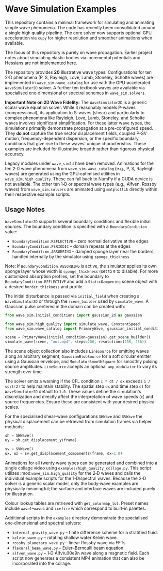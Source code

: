 # Wave Simulation Examples

This repository contains a minimal framework for simulating and animating simple wave phenomena.  The code has recently been consolidated around a single high quality pipeline.  The core solver now supports optional GPU acceleration via ``cupy`` for higher resolution and smoother animations when available.

The focus of this repository is purely on wave propagation. Earlier project
notes about simulating elastic bodies via incremental potentials and Hessians
are not implemented here.

The repository provides **20** illustrative wave types. Configurations for
ten 2‑D phenomena (P, S, Rayleigh, Love, Lamb, Stoneley, Scholte waves) are implemented in
``wave_sim.wave_catalog`` for use with the GPU‑accelerated ``WaveSimulator2D`` solver.
A further ten textbook waves are available via specialised one‑dimensional or spectral
schemes in ``wave_sim.solvers``.

**Important Note on 2D Wave Fidelity:** The ``WaveSimulator2D`` is a generic scalar wave
equation solver. While it reasonably models P-waves (compressional), its application to
S-waves (shear) and particularly to complex phenomena like Rayleigh, Love, Lamb, Stoneley,
and Scholte waves involves significant simplification. For these latter wave types, the
simulations primarily demonstrate propagation at a pre-configured speed. They **do not**
capture the true vector displacement fields, coupled P-SV motion, frequency-dependent
dispersion, or the specific boundary conditions that give rise to these waves' unique
characteristics. These examples are included for illustrative breadth rather than
rigorous physical accuracy.

Legacy modules under ``wave_sim2d`` have been removed.  Animations for the ten 2‑D wave phenomena from ``wave_sim.wave_catalog`` (e.g., P, S, Rayleigh waves) are generated using the GPU‑optimised utilities in ``wave_sim.high_quality``.
These can fall back to NumPy if a CUDA device is not available.  The other ten 1‑D or spectral wave types (e.g., Alfven, Rossby waves) from ``wave_sim.solvers`` are animated using ``matplotlib`` directly within their respective example scripts.

## Usage Notes

`WaveSimulator2D` supports several boundary conditions and flexible initial
sources. The boundary condition is specified with a
``BoundaryCondition`` value:

* ``BoundaryCondition.REFLECTIVE`` – zero normal derivative at the edges
* ``BoundaryCondition.PERIODIC`` – domain repeats at the edges
* ``BoundaryCondition.ABSORBING`` – damped sponge layer near the borders, handled internally by the simulator using ``sponge_thickness``

Note: If ``BoundaryCondition.ABSORBING`` is active, the simulator applies its own
sponge layer whose width is ``sponge_thickness`` (set to ``0`` to disable). For more
customized absorption profiles, set the boundary to ``BoundaryCondition.REFLECTIVE``
and add a ``StaticDampening`` scene object with a desired ``border_thickness`` and profile.

The initial disturbance is passed via ``initial_field`` when creating a
`WaveSimulator2D` or through the ``scene_builder`` used by
`simulate_wave`. A Gaussian pulse centered in the domain can be created with:

```python
from wave_sim.initial_conditions import gaussian_2d as gaussian

from wave_sim.high_quality import simulate_wave, ConstantSpeed
from wave_sim.wave_catalog import PrimaryWave, gaussian_initial_condition

scene = PrimaryWave(initial_condition=gaussian).get_scene_builder()
simulate_wave(scene, "out.mp4", steps=200, resolution=(256, 256))
```

The scene object collection also includes ``LineSource`` for emitting waves
along an arbitrary segment, ``GaussianBlobSource`` for a soft circular emitter
using a Gaussian envelope, and ``ModulatorSmoothSquare`` for smoothly pulsing
source amplitudes. ``LineSource`` accepts an optional ``amp_modulator`` to vary
its strength over time.

The solver emits a warning if the CFL condition ``c * dt / dx`` exceeds
``1 / sqrt(2)`` to help maintain stability. The spatial step ``dx`` and time step ``dt``
for `WaveSimulator2D` default to `1.0`. These values define the simulation's
discretization and directly affect the interpretation of wave speeds (``c``) and source
frequencies. Ensure these are consistent with your desired physical scales.

For the specialised shear-wave configurations ``SHWave`` and ``SVWave`` the
physical displacement can be retrieved from simulation frames via helper
methods:

```python
sh = SHWave()
uy = sh.get_displacement_y(frame)

sv = SVWave()
ux, uz = sv.get_displacement_components(frame, dx=1.0)
```

Animations for all twenty wave types can be generated and combined into a single collage video using ``examples/high_quality_collage.py``.
This script utilizes :mod:`wave_sim.high_quality` for the 2‑D waves and calls the individual example scripts for the 1‑D/spectral waves.
Because the 2‑D solver is a generic scalar model, only the body‑wave examples are physically meaningful; the surface and interface waves are included purely for illustration.

Colour lookup tables are retrieved with ``get_colormap_lut``.  Preset names
include ``wave1``–``wave4`` and ``icefire`` which correspond to built-in
palettes.


Additional scripts in the ``examples`` directory demonstrate the specialised
one‑dimensional and spectral solvers:

* ``internal_gravity_wave.py`` – finite difference scheme for a stratified fluid.
* ``kelvin_wave.py`` – rotating shallow water Kelvin wave.
* ``rossby_planetary_wave.py`` – linear Rossby wave via FFTs.
* ``flexural_beam_wave.py`` – Euler–Bernoulli beam equation.
* ``alfven_wave.py`` – 1‑D Alfv\u00e9n wave along a magnetic field.
Each script now generates a consistent MP4 animation that can also be incorporated
into the collage.
